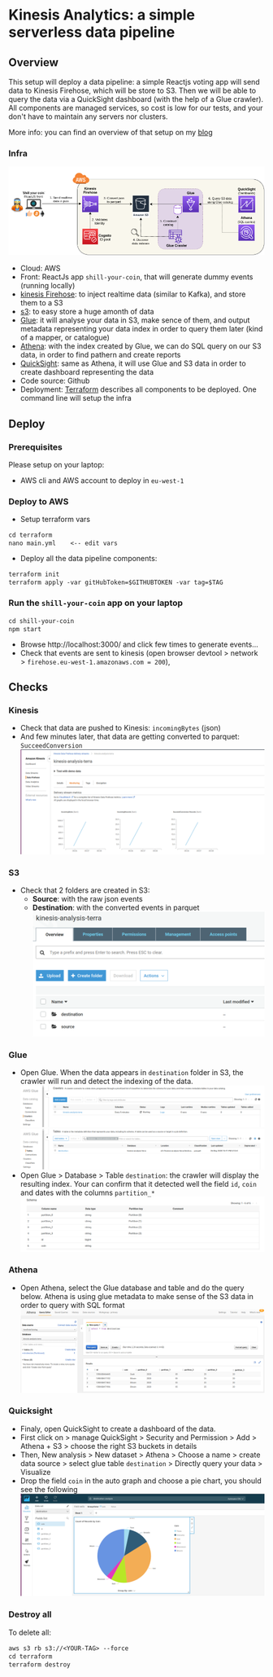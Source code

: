 # Kinesis Analytics: a simple serverless data pipeline

## Overview
This setup will deploy a data pipeline: a simple Reactjs voting app will send data to Kinesis Firehose, which will be store to S3. Then we will be able to query the data via a QuickSight dashboard (with the help of a Glue crawler). All components are managed services, so cost is low for our tests, and your don't have to maintain any servers nor clusters.

More info: you can find an overview of that setup on my [blog](https://greg.satoshi.tech/kinesis)

### Infra
![Infra](./.github/images/kinesis-analytics-infra.png)

- Cloud: AWS
- Front: ReactJs app `shill-your-coin`, that will generate dummy events (running locally)
- [kinesis Firehose](https://aws.amazon.com/kinesis/data-firehose/): to inject realtime data (similar to Kafka), and store them to a S3
- [s3](https://aws.amazon.com/s3): to easy store a huge amonth of data
- [Glue](https://aws.amazon.com/glue): it will analyse your data in S3, make sence of them, and output metadata representing your data index in order to query them later (kind of a mapper, or catalogue)
- [Athena](https://aws.amazon.com/glue): with the index created by Glue, we can do SQL query on our S3 data, in order to find pathern and create reports
- [QuickSight](https://aws.amazon.com/quicksight): same as Athena, it will use Glue and S3 data in order to create dashboard representing the data
- Code source: Github
- Deployment: [Terraform](https://www.terraform.io/) describes all components to be deployed. One command line will setup the infra

## Deploy

### Prerequisites
Please setup on your laptop:
- AWS cli and AWS account to deploy in `eu-west-1`

### Deploy to AWS
- Setup terraform vars
```
cd terraform
nano main.yml    <-- edit vars
```
- Deploy all the data pipeline components: 
```
terraform init
terraform apply -var gitHubToken=$GITHUBTOKEN -var tag=$TAG
```

### Run the `shill-your-coin` app on your laptop
```
cd shill-your-coin
npm start
```
- Browse http://localhost:3000/ and click few times to generate events...
- Check that events are sent to kinesis (open browser devtool > network > `firehose.eu-west-1.amazonaws.com = 200`), 

## Checks

### Kinesis
- Check that data are pushed to Kinesis: `incomingBytes` (json)
- And few minutes later, that data are getting converted to parquet: `SucceedConversion`
![Kinesis](./.github/images/1.kinesis.png)

### S3
- Check that 2 folders are created in S3: 
  - **Source**: with the raw json events
  - **Destination**: with the converted events in parquet
![S3](./.github/images/2.s3.png)

### Glue
- Open Glue. When the data appears in `destination` folder in S3, the crawler will run and detect the indexing of the data.
![GLue](./.github/images/3.glue-crawler.png)
![Glue](./.github/images/3.glue-catalog.png)
- Open Glue > Database > Table `destination`: the crawler will display the resulting index. Your can confirm that it detected well the field `id`, `coin` and dates with the columns `partition_*`
![Glue](./.github/images/3.glue-schema.png)


### Athena
- Open Athena, select the Glue database and table and do the query below. Athena is using glue metadata to make sense of the S3 data in order to query with SQL format
![](./.github/images/4.athena.png)

### Quicksight
- Finaly, open QuickSight to create a dashboard of the data.
- First click on <your user> > manage QuickSight > Security and Permission > Add > Athena + S3 > choose the right S3 buckets in details
- Then, New analysis > New dataset > Athena > Choose a name > create data source > select glue table `destination` > Directly query your data > Visualize
- Drop the field `coin` in the auto graph and choose a pie chart, you should see the following
![](./.github/images/5.quicksight.png)

### Destroy all
To delete all:
```
aws s3 rb s3://<YOUR-TAG> --force
cd terraform
terraform destroy
```
